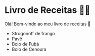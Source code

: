# Livro de Receitas :man_cook:

Olá! Bem-vindo ao meu livro de receitas :wave:

- Strogonoff de frango
- Pavê
- Bolo de Fubá
- Bolo de Cenoura